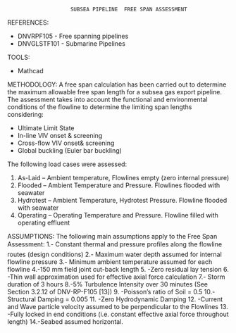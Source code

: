                         SUBSEA PIPELINE  FREE SPAN ASSESSMENT

REFERENCES:
- DNVRPF105 - Free spanning pipelines
- DNVGLSTF101 - Submarine Pipelines

TOOLS:
- Mathcad

METHODOLOGY:
A free span calculation has been carried out to determine the maximum allowable free span length  for a subsea gas export pipeline.
The assessment takes into account the functional and environmental conditions of the flowline to determine the limiting span lengths considering:

- Ultimate Limit State
- In-line VIV onset & screening
- Cross-flow VIV onset& screening
- Global buckling (Euler bar buckling)

The following load cases were assessed:
1. As-Laid – Ambient temperature, Flowlines empty (zero internal pressure)
2. Flooded – Ambient Temperature and Pressure. Flowlines flooded with seawater
3. Hydrotest – Ambient Temperature, Hydrotest Pressure. Flowline flooded with seawater
4. Operating – Operating Temperature and Pressure. Flowline filled with operating effluent

ASSUMPTIONS:
The following main assumptions apply to the Free Span Assessment: 
1.- Constant thermal and pressure profiles along the flowline routes (design conditions)
2.- Maximum water depth assumed for internal flowline pressure
3.- Minimum ambient temperature assumed for each flowline
4.-150 mm field joint cut-back length
5. -Zero residual lay tension
6. -Thin wall approximation used for effective axial force calculation
7.- Storm duration of 3 hours 
8.-5% Turbulence Intensity over 30 minutes (See Section 3.2.12 of DNV-RP-F105 [13])
9. -Poisson’s ratio of Soil = 0.5
10.- Structural Damping = 0.005 
11. -Zero Hydrodynamic Damping 
12. -Current and Wave particle velocity assumed to be perpendicular to the Flowlines
13. -Fully locked in end conditions (i.e. constant effective axial force throughout length)
14.-Seabed assumed horizontal.